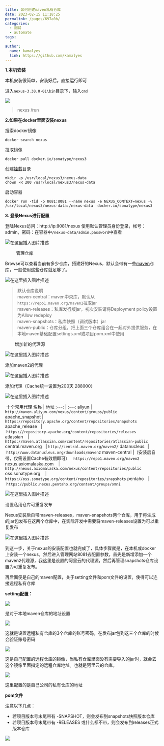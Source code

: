 ```yaml
---
title: 如何创建maven私有仓库
date: 2023-02-15 11:18:25
permalink: /pages/697a0b/
categories:
  - 测试
  - automate
tags:
  - 
author: 
  name: kamalyes
  link: https://github.com/kamalyes
---
```

 

**1.本机安装**

本机安装很简单，安装好后，直接运行即可

进入`nexus-3.30.0-01\bin`目录下，输入`cmd`

![](https://www.yuyanqing.cn/oss/image-bed/col/automate/9e6d66e9b151d7e92a90d1317b71177b.png)

> nexus /run

**2.如果在docker里面安装nexus**

搜索docker镜像

```
docker search nexus
```

拉取镜像
```
docker pull docker.io/sonatype/nexus3
```

创建[挂载]()目录
```
mkdir -p /usr/local/nexus3/nexus-data
chown -R 200 /usr/local/nexus3/nexus-data
```

启动容器 
```
docker run -tid -p 8081:8081 --name nexus -e NEXUS_CONTEXT=nexus -v /usr/local/nexus3/nexus-data:/nexus-data  docker.io/sonatype/nexus3

```

**3\. 登录Nexus进行配置** 

登陆Nexus访问：http://ip:8081/nexus 使用默认管理员身份登录，帐号：admin，密码：在容器中`/nexus-data/admin.password`中查看

![在这里插入图片描述](https://www.yuyanqing.cn/oss/image-bed/col/automate/e1610848196741889b3315a8c134ce3f.png)

         管理仓库

Browse可以查看当前有多少仓库，搭建好的Nexus，默认会带有一些[maven](https://so.csdn.net/so/search?q=maven&spm=1001.2101.3001.7020 "maven")仓库，一般使用这些仓库就足够了。

![在这里插入图片描述](https://www.yuyanqing.cn/oss/image-bed/col/automate/32739191247f4cce9f4a76c8adc88362.png)

> 默认仓库说明  
> maven-central：maven中央库，默认从`https://repo1.maven.org/maven2`拉取jar  
> maven-releases：私库发行版jar，初次安装请将Deployment policy设置为Allow redeploy  
> maven-snapshots：私库快照（调试版本）jar  
> maven-public：仓库分组，把上面三个仓库组合在一起对外提供服务，在本地maven基础配置settings.xml或项目pom.xml中使用

        增加新的代理源

![在这里插入图片描述](https://www.yuyanqing.cn/oss/image-bed/col/automate/aa68d4734f5b48f285c5af061593eaec.png)

添加maven2的代理 

![在这里插入图片描述](https://www.yuyanqing.cn/oss/image-bed/col/automate/56ccc50362e449f39d6792d28d8f25a7.png)

添加代理（Cache统一设置为200天 288000） 

![在这里插入图片描述](https://www.yuyanqing.cn/oss/image-bed/col/automate/33fc4c5c2fac478a90ba71029c242319.png)

 十个常用代理
名称 | 地址
:---: | :---: 
aliyun | `http://maven.aliyun.com/nexus/content/groups/public`  
apache_snapshot | `https://repository.apache.org/content/repositories/snapshots`  
apache_release   | `https://repository.apache.org/content/repositories/releases`  
atlassian    | `https://maven.atlassian.com/content/repositories/atlassian-public`
central.maven.org   | `http://central.maven.org/maven2/`
datanucleus   | `http://www.datanucleus.org/downloads/maven2` 
maven-central |（安装后自带，仅需设置Cache有效期即可）   `https://repo1.maven.org/maven2`
nexus.axiomalaska.com    | `http://nexus.axiomalaska.com/nexus/content/repositories/public` 
oss.sonatype.org    | `https://oss.sonatype.org/content/repositories/snapshots`
pentaho   | `https://public.nexus.pentaho.org/content/groups/omni`
 

![在这里插入图片描述](https://www.yuyanqing.cn/oss/image-bed/col/automate/10cd68d676b6426bae890a65c283d4e8.png)

设置私用仓库可重复发布

Nexus安装后自带maven-releases，maven-snapshots两个仓库，用于将生成的jar包发布在这两个仓库中，在实际开发中需要将maven-releases设置为可以重复发布

![在这里插入图片描述](https://www.yuyanqing.cn/oss/image-bed/col/automate/fb4d3c69525644c2b31102bc2f3e2e2a.png)

到这一步，关于nexus的安装配置也就完成了，具体步骤就是，在本机或docker上安装一个nexus，然后进入管理网站8081去配置参数，首先是新增添加一个maven2代理源，我这里是设置的阿里云的代理源，然后再管理snapshots仓库设置为可重复发布。

再后面便是自己的maven配置，关于setting文件和pom文件的设置，使得可以连接远程私有仓库

**setting配置：**

![](https://www.yuyanqing.cn/oss/image-bed/col/automate/5cc1a9c8575b4507a8b5b4669c1f0fb1.png)

是对于本地maven仓库的地址设置

![](https://www.yuyanqing.cn/oss/image-bed/col/automate/65074c4745fa4d1d8da7a79350964e2c.png)

这就是设置远程私有仓库的3个仓库的账号密码，在发布jar包到这三个仓库的时候会验证账号密码

![](https://www.yuyanqing.cn/oss/image-bed/col/automate/de72c2eceb6f4718980a9a9f249a995e.png)

这是自己配置的远程仓库的镜像，当私有仓库里面没有需要导入的jar时，就会去这个镜像里面指定的远程仓库地址。也就是阿里云的仓库。

![](https://www.yuyanqing.cn/oss/image-bed/col/automate/6e6afe37ee9a440ba2dc60e40c72c461.png)

这里配置的是自己公司的私有仓库的地址

**pom文件**

注意以下几点：         

* 若项目版本号末尾带有 -SNAPSHOT，则会发布到snapshots快照版本仓库
* 若项目版本号末尾带有 -RELEASES 或什么都不带，则会发布到releases正式版本仓库

![](https://www.yuyanqing.cn/oss/image-bed/col/automate/f36c298b64b2403f9926846d660731e6.png)
